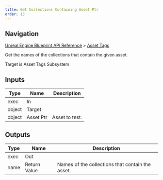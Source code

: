 ```yaml
---
title: Get Collections Containing Asset Ptr
order: 13
---
```

## Navigation

[Unreal Engine Blueprint API Reference](https://dev.epicgames.com/documentation/en-us/unreal-engine/BlueprintAPI) > [Asset Tags](https://dev.epicgames.com/documentation/en-us/unreal-engine/BlueprintAPI/AssetTags)

Get the names of the collections that contain the given asset.

Target is Asset Tags Subsystem

## Inputs

| Type | Name | Description |
| --- | --- | --- |
| exec | In |  |
| object | Target |  |
| object | Asset Ptr | Asset to test. |

## Outputs

| Type | Name | Description |
| --- | --- | --- |
| exec | Out |  |
| name | Return Value | Names of the collections that contain the asset. |
